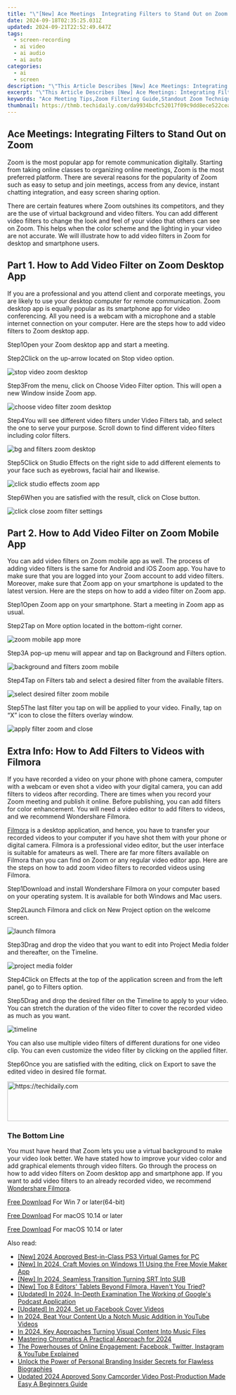 ```yaml
---
title: "\"[New] Ace Meetings  Integrating Filters to Stand Out on Zoom for 2024\""
date: 2024-09-18T02:35:25.031Z
updated: 2024-09-21T22:52:49.647Z
tags: 
  - screen-recording
  - ai video
  - ai audio
  - ai auto
categories: 
  - ai
  - screen
description: "\"This Article Describes [New] Ace Meetings: Integrating Filters to Stand Out on Zoom for 2024\""
excerpt: "\"This Article Describes [New] Ace Meetings: Integrating Filters to Stand Out on Zoom for 2024\""
keywords: "Ace Meeting Tips,Zoom Filtering Guide,Standout Zoom Techniques,Ace Zoom Strategies,Zoom Filters for Professionals,Enhance Zoom Sessions,Zoom Call Innovations"
thumbnail: https://thmb.techidaily.com/da9934bcfc52017f09c9dd8ece522ceaa1a0b25522700613f88aea37d088bc1d.jpg
---
```


## Ace Meetings: Integrating Filters to Stand Out on Zoom

Zoom is the most popular app for remote communication digitally. Starting from taking online classes to organizing online meetings, Zoom is the most preferred platform. There are several reasons for the popularity of Zoom such as easy to setup and join meetings, access from any device, instant chatting integration, and easy screen sharing option.

There are certain features where Zoom outshines its competitors, and they are the use of virtual background and video filters. You can add different video filters to change the look and feel of your video that others can see on Zoom. This helps when the color scheme and the lighting in your video are not accurate. We will illustrate how to add video filters in Zoom for desktop and smartphone users.

## Part 1\. How to Add Video Filter on Zoom Desktop App

If you are a professional and you attend client and corporate meetings, you are likely to use your desktop computer for remote communication. Zoom desktop app is equally popular as its smartphone app for video conferencing. All you need is a webcam with a microphone and a stable internet connection on your computer. Here are the steps how to add video filters to Zoom desktop app.

Step1Open your Zoom desktop app and start a meeting.

Step2Click on the up-arrow located on Stop video option.

![stop video zoom desktop](https://images.wondershare.com/filmora/article-images/2022/08/stop-video-zoom-desktop.jpg)

Step3From the menu, click on Choose Video Filter option. This will open a new Window inside Zoom app.

![choose video filter zoom desktop](https://images.wondershare.com/filmora/article-images/2022/08/choose-video-filter-zoom-desktop.jpg)

Step4You will see different video filters under Video Filters tab, and select the one to serve your purpose. Scroll down to find different video filters including color filters.

![bg and filters zoom desktop](https://images.wondershare.com/filmora/article-images/2022/08/bg-and-filters-zoom-desktop.jpg)

Step5Click on Studio Effects on the right side to add different elements to your face such as eyebrows, facial hair and likewise.

![click studio effects zoom app](https://images.wondershare.com/filmora/article-images/2022/08/click-studio-effects-zoom-app.jpg)

Step6When you are satisfied with the result, click on Close button.

![click close zoom filter settings](https://images.wondershare.com/filmora/article-images/2022/08/click-close-zoom-filter-settings.jpg)

## Part 2\. How to Add Video Filter on Zoom Mobile App

You can add video filters on Zoom mobile app as well. The process of adding video filters is the same for Android and iOS Zoom app. You have to make sure that you are logged into your Zoom account to add video filters. Moreover, make sure that Zoom app on your smartphone is updated to the latest version. Here are the steps on how to add a video filter on Zoom app.

Step1Open Zoom app on your smartphone. Start a meeting in Zoom app as usual.

Step2Tap on More option located in the bottom-right corner.

![zoom mobile app more](https://images.wondershare.com/filmora/article-images/2022/08/zoom-mobile-app-more.jpg)

Step3A pop-up menu will appear and tap on Background and Filters option.

![background and filters zoom mobile](https://images.wondershare.com/filmora/article-images/2022/08/background-and-filters-zoom-mobile.jpg)

Step4Tap on Filters tab and select a desired filter from the available filters.

![select desired filter zoom mobile](https://images.wondershare.com/filmora/article-images/2022/08/select-desired-filter-zoom-mobile.jpg)

Step5The last filter you tap on will be applied to your video. Finally, tap on “X” icon to close the filters overlay window.

![apply filter zoom and close](https://images.wondershare.com/filmora/article-images/2022/08/apply-filter-zoom-and-close.jpg)

## Extra Info: How to Add Filters to Videos with Filmora

If you have recorded a video on your phone with phone camera, computer with a webcam or even shot a video with your digital camera, you can add filters to videos after recording. There are times when you record your Zoom meeting and publish it online. Before publishing, you can add filters for color enhancement. You will need a video editor to add filters to videos, and we recommend Wondershare Filmora.

[Filmora](https://tools.techidaily.com/wondershare/filmora/download/) is a desktop application, and hence, you have to transfer your recorded videos to your computer if you have shot them with your phone or digital camera. Filmora is a professional video editor, but the user interface is suitable for amateurs as well. There are far more filters available on Filmora than you can find on Zoom or any regular video editor app. Here are the steps on how to add zoom video filters to recorded videos using Filmora.

Step1Download and install Wondershare Filmora on your computer based on your operating system. It is available for both Windows and Mac users.

Step2Launch Filmora and click on New Project option on the welcome screen.

![launch filmora](https://images.wondershare.com/filmora/guide/get-started-with-filmora-01.png)

Step3Drag and drop the video that you want to edit into Project Media folder and thereafter, on the Timeline.

![project media folder](https://images.wondershare.com/filmora/guide/filters-1.png)

Step4Click on Effects at the top of the application screen and from the left panel, go to Filters option.

[](https://images.wondershare.com/filmora/guide/filters-1.png)

Step5Drag and drop the desired filter on the Timeline to apply to your video. You can stretch the duration of the video filter to cover the recorded video as much as you want.

![timeline](https://images.wondershare.com/filmora/guide/filters-4.png)

You can also use multiple video filters of different durations for one video clip. You can even customize the video filter by clicking on the applied filter.

Step6Once you are satisfied with the editing, click on Export to save the edited video in desired file format.

<!-- affiliate ads begin -->
<a href="https://ephamedtechinc.pxf.io/c/5597632/2136613/26400" target="_top" id="2136613">
  <img src="//a.impactradius-go.com/display-ad/26400-2136613" border="0" alt="https://techidaily.com" width="728" height="90"/>
</a>
<img height="0" width="0" src="https://ephamedtechinc.pxf.io/i/5597632/2136613/26400" style="position:absolute;visibility:hidden;" border="0" />
<!-- affiliate ads end -->

### The Bottom Line

You must have heard that Zoom lets you use a virtual background to make your video look better. We have stated how to improve your video color and add graphical elements through video filters. Go through the process on how to add video filters on Zoom desktop app and smartphone app. If you want to add video filters to an already recorded video, we recommend [Wondershare Filmora](https://tools.techidaily.com/wondershare/filmora/download/).

[Free Download](https://tools.techidaily.com/wondershare/filmora/download/) For Win 7 or later(64-bit)

[Free Download](https://tools.techidaily.com/wondershare/filmora/download/) For macOS 10.14 or later

[Free Download](https://tools.techidaily.com/wondershare/filmora/download/) For macOS 10.14 or later

<ins class="adsbygoogle"
     style="display:block"
     data-ad-format="autorelaxed"
     data-ad-client="ca-pub-7571918770474297"
     data-ad-slot="1223367746"></ins>

<ins class="adsbygoogle"
     style="display:block"
     data-ad-format="autorelaxed"
     data-ad-client="ca-pub-7571918770474297"
     data-ad-slot="1223367746"></ins>



<ins class="adsbygoogle"
     style="display:block"
     data-ad-client="ca-pub-7571918770474297"
     data-ad-slot="8358498916"
     data-ad-format="auto"
     data-full-width-responsive="true"></ins>


<span class="atpl-alsoreadstyle">Also read:</span>
<div><ul>
<li><a href="https://screen-sharing-recording.techidaily.com/new-2024-approved-best-in-class-ps3-virtual-games-for-pc/"><u>[New] 2024 Approved Best-in-Class PS3 Virtual Games for PC</u></a></li>
<li><a href="https://fox-links.techidaily.com/new-in-2024-craft-movies-on-windows-11-using-the-free-movie-maker-app/"><u>[New] In 2024, Craft Movies on Windows 11 Using the Free Movie Maker App</u></a></li>
<li><a href="https://fox-links.techidaily.com/new-in-2024-seamless-transition-turning-srt-into-sub/"><u>[New] In 2024, Seamless Transition Turning SRT Into SUB</u></a></li>
<li><a href="https://fox-access.techidaily.com/new-top-8-editors-tablets-beyond-filmora-havent-you-tried/"><u>[New] Top 8 Editors' Tablets Beyond Filmora, Haven't You Tried?</u></a></li>
<li><a href="https://fox-links.techidaily.com/updated-in-2024-in-depth-examination-the-working-of-googles-podcast-application/"><u>[Updated] In 2024, In-Depth Examination The Working of Google's Podcast Application</u></a></li>
<li><a href="https://facebook-videos.techidaily.com/updated-in-2024-set-up-facebook-cover-videos/"><u>[Updated] In 2024, Set up Facebook Cover Videos</u></a></li>
<li><a href="https://youtube-videos.techidaily.com/in-2024-beat-your-content-up-a-notch-music-addition-in-youtube-videos/"><u>In 2024, Beat Your Content Up a Notch Music Addition in YouTube Videos</u></a></li>
<li><a href="https://fox-links.techidaily.com/in-2024-key-approaches-turning-visual-content-into-music-files/"><u>In 2024, Key Approaches Turning Visual Content Into Music Files</u></a></li>
<li><a href="https://fox-links.techidaily.com/mastering-chromatics-a-practical-approach-for-2024/"><u>Mastering Chromatics A Practical Approach for 2024</u></a></li>
<li><a href="https://win-forum.techidaily.com/the-powerhouses-of-online-engagement-facebook-twitter-instagram-and-youtube-explained/"><u>The Powerhouses of Online Engagement: Facebook, Twitter, Instagram & YouTube Explained</u></a></li>
<li><a href="https://facebook-video-recording.techidaily.com/unlock-the-power-of-personal-branding-insider-secrets-for-flawless-biographies/"><u>Unlock the Power of Personal Branding Insider Secrets for Flawless Biographies</u></a></li>
<li><a href="https://ai-video-apps.techidaily.com/updated-2024-approved-sony-camcorder-video-post-production-made-easy-a-beginners-guide/"><u>Updated 2024 Approved Sony Camcorder Video Post-Production Made Easy A Beginners Guide</u></a></li>
</ul></div>

